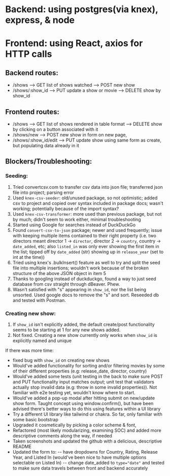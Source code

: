 # Backend: using postgres(via knex), express, & node
# Frontend: using React, axios for HTTP calls

## Backend routes:
- /shows --> GET list of shows watched
        --> POST new show
- /shows/:show_id --> PUT update a show or movie
            --> DELETE show by show_id

## Frontend routes:
- /shows --> GET list of shows rendered in table format    --> DELETE show by clicking on a button associated with it
- /shows/new --> POST new show in form on new page,
- /shows/:show_id/edit --> PUT update show using same form as create, but populating data already in it

## Blockers/Troubleshooting:
### Seeding:
1. Tried convertcsv.com to transfer csv data into json file; transferred json file into project; parsing error
2. Used `knex-csv-seeder`: old/unused package, so not optimistic; added csv to project and copied over syntax included in package docs; wasn't working; potentially because of the import syntax?
3. Used `knex-csv-transformer`: more used than previous package, but not by much; didn't seem to work either, minimal troubleshooting
4. Started using Google for searches instead of DuckDuckGo
5. Found `convert-csv-to-json` package; newer and used frequently; issue with keeping multiple items contained to their right property (i.e. two directors meant director 1 -> `director`, director 2 -> `country`, country -> `date_added`, etc; also `listed_in` was only ever showing the first item in the list; tipped off by `date_added` (str) showing up in `release_year` (set to int at the time))
6. Tried using knex's .bulkInsert() feature as well to try and split the seed file into multiple insertions; wouldn't work because of the broken structure of the above JSON object in item 5
7. Thanks to googling instead of duckduckgo, found a way to just seed database from csv straight through dBeaver. Phew.
8. Wasn't satisfied with "s" appearing in `show_id`, nor the list being unsorted. Used google docs to remove the "s" and sort. Reseeded db and tested with Postman.

### Creating new show:
1. If `show_id` isn't explicitly added, the default create/post functionality seems to be starting at 1 for any new shows added. 
2. Not fixed. Creating a new show currently only works when `show_id` is explicitly named and unique


If there was more time: 
- fixed bug with `show_id` on creating new shows
- Would've added functionality for sorting and/or filtering movies by some of their different properties (e.g: release_date, director, country)
- Would've added some tests (unit testing in the back to make sure POST and PUT functionality input matches output; unit test that validators actually stop invalid data (e.g: throw in some invalid properties)). Not familiar with e2e testing yet, wouldn't know where to start.
- Would've added a pop-up modal after hitting submit on new/update show form. Taught concept using window.confirm(), but have been advised there's better ways to do this using features within a UI library
- Try a different UI library like tailwind or chakra. So far, only familiar with some basic bootstrap
- Upgraded it cosmetically by picking a color scheme & font, 
- Refactored (most likely modularizing, examining SOC) and added more descriptive comments along the way, if needed
- Taken screenshots and updated the github with a delicious, descriptive README
- Updated the form to:
-- have dropdowns for Country, Rating, Release Year, and Listed In (would've been nice to have multiple options selectable on Listed In)
-- change date_added to `type="date"` and tested to make sure data travels between front and backend accurately